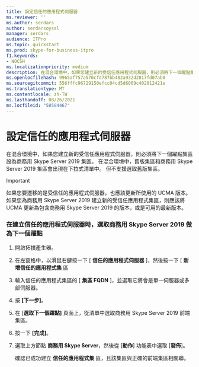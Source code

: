 ```yaml
---
title: 設定信任的應用程式伺服器
ms.reviewer: ''
ms.author: serdars
author: serdarsoysal
manager: serdars
audience: ITPro
ms.topic: quickstart
ms.prod: skype-for-business-itpro
f1.keywords:
- NOCSH
ms.localizationpriority: medium
description: 在混合環境中，如果您建立新的受信任應用程式伺服器，則必須將下一個躍點集區設為商務用 Skype Server 2019 集區。 在混合環境中，舊版集區和商務用 Skype Server 2019 集區會出現在下拉式清單中。 但不支援選取舊版集區。
ms.openlocfilehash: 9965af757a570cfd787bb482a932d2817fd07ab0
ms.sourcegitcommit: 556fffc96729150efcc04cd5d6069c402012421e
ms.translationtype: MT
ms.contentlocale: zh-TW
ms.lasthandoff: 08/26/2021
ms.locfileid: "58584467"
---
```

# <a name="configure-trusted-application-servers"></a>設定信任的應用程式伺服器

在混合環境中，如果您建立新的受信任應用程式伺服器，則必須將下一個躍點集區設為商務用 Skype Server 2019 集區。 在混合環境中，舊版集區和商務用 Skype Server 2019 集區會出現在下拉式清單中。 但不支援選取舊版集區。
  
> [!IMPORTANT]
> 如果您要遷移的是受信任的應用程式伺服器，也應該更新所使用的 UCMA 版本。 如果您為商務用 Skype Server 2019 建立新的受信任應用程式集區，則應該將 UCMA 更新為包含商務用 Skype Server 2019 的版本，或是可用的最新版本。 
  
### <a name="select-skype-for-business-server-2019-as-next-hop-when-creating-a-trusted-application-server"></a>在建立信任的應用程式伺服器時，選取商務用 Skype Server 2019 做為下一個躍點

1. 開啟拓撲產生器。
    
2. 在左窗格中，以滑鼠右鍵按一下 [ **信任的應用程式伺服器** ]，然後按一下 [ **新增信任的應用程式集** 區
    
3. 輸入信任的應用程式集區的 [ **集區 FQDN** ]，並選取它將會是單一伺服器或多部伺服器。 
    
4. 按 **[下一步]**。
    
5. 在 [**選取下一個躍點]** 頁面上，從清單中選取商務用 Skype Server 2019 前端集區。 
    
6. 按一下 **[完成]**。
    
7. 選取上方節點 **商務用 Skype Server**，然後從 [**動作**] 功能表中選取 [**發佈**]。
    
    確認已成功建立 **信任的應用程式集** 區，且該集區與正確的前端集區相關聯。 
    

